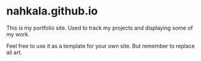 nahkala.github.io
=================

 This is my portfolio site.
 Used to track my projects and displaying some of my work.

 Feel free to use it as a template for your own site.
 But remember to replace all art.
 